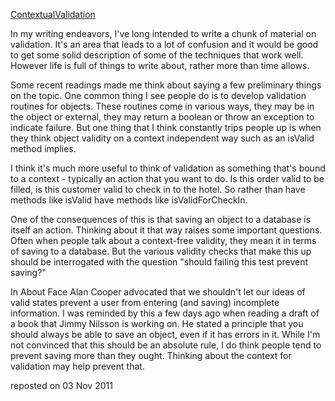 [ContextualValidation](http://martinfowler.com/bliki/ContextualValidation.html)

In my writing endeavors, I've long intended to write a chunk of material on validation. It's an area that leads to a lot of confusion and it would be good to get some solid description of some of the techniques that work well. However life is full of things to write about, rather more than time allows.

Some recent readings made me think about saying a few preliminary things on the topic. One common thing I see people do is to develop validation routines for objects. These routines come in various ways, they may be in the object or external, they may return a boolean or throw an exception to indicate failure. But one thing that I think constantly trips people up is when they think object validity on a context independent way such as an isValid method implies.

I think it's much more useful to think of validation as something that's bound to a context - typically an action that you want to do. Is this order valid to be filled, is this customer valid to check in to the hotel. So rather than have methods like isValid have methods like isValidForCheckIn.

One of the consequences of this is that saving an object to a database is itself an action. Thinking about it that way raises some important questions. Often when people talk about a context-free validity, they mean it in terms of saving to a database. But the various validity checks that make this up should be interrogated with the question "should failing this test prevent saving?"

In About Face Alan Cooper advocated that we shouldn't let our ideas of valid states prevent a user from entering (and saving) incomplete information. I was reminded by this a few days ago when reading a draft of a book that Jimmy Nilsson is working on. He stated a principle that you should always be able to save an object, even if it has errors in it. While I'm not convinced that this should be an absolute rule, I do think people tend to prevent saving more than they ought. Thinking about the context for validation may help prevent that.

reposted on 03 Nov 2011